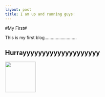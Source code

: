 ```yaml
---
layout: post
title: I am up and running guys!
---
```


#My First#

This is my first blog..........................

## Hurrayyyyyyyyyyyyyyyyyyyy ##

<img src = "../images/404.jpg" width=100>
